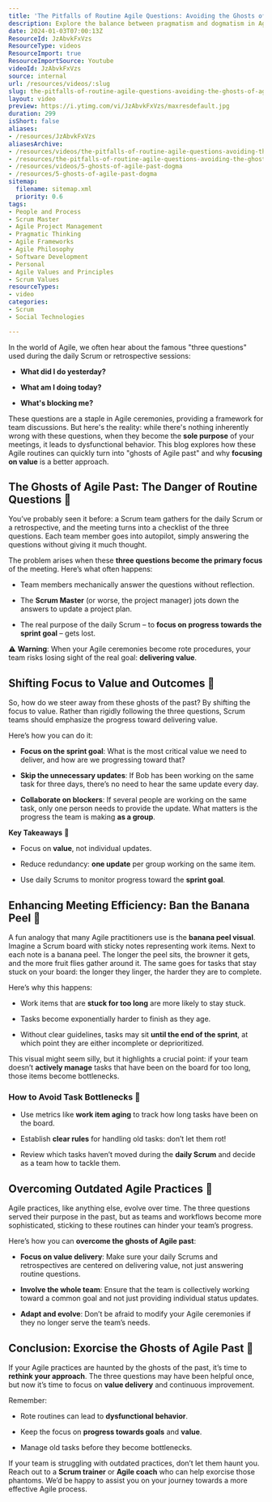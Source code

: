 ```yaml
---
title: 'The Pitfalls of Routine Agile Questions: Avoiding the Ghosts of Agile Past'
description: Explore the balance between pragmatism and dogmatism in Agile. Discover real stories that highlight the importance of flexibility for effective team management!
date: 2024-01-03T07:00:13Z
ResourceId: JzAbvkFxVzs
ResourceType: videos
ResourceImport: true
ResourceImportSource: Youtube
videoId: JzAbvkFxVzs
source: internal
url: /resources/videos/:slug
slug: the-pitfalls-of-routine-agile-questions-avoiding-the-ghosts-of-agile-past
layout: video
preview: https://i.ytimg.com/vi/JzAbvkFxVzs/maxresdefault.jpg
duration: 299
isShort: false
aliases:
- /resources/JzAbvkFxVzs
aliasesArchive:
- /resources/videos/the-pitfalls-of-routine-agile-questions-avoiding-the-ghosts-of-agile-past
- /resources/the-pitfalls-of-routine-agile-questions-avoiding-the-ghosts-of-agile-past
- /resources/videos/5-ghosts-of-agile-past-dogma
- /resources/5-ghosts-of-agile-past-dogma
sitemap:
  filename: sitemap.xml
  priority: 0.6
tags:
- People and Process
- Scrum Master
- Agile Project Management
- Pragmatic Thinking
- Agile Frameworks
- Agile Philosophy
- Software Development
- Personal
- Agile Values and Principles
- Scrum Values
resourceTypes:
- video
categories:
- Scrum
- Social Technologies

---
```

In the world of Agile, we often hear about the famous "three questions" used during the daily Scrum or retrospective sessions:

- **What did I do yesterday?**

- **What am I doing today?**

- **What's blocking me?**

These questions are a staple in Agile ceremonies, providing a framework for team discussions. But here's the reality: while there's nothing inherently wrong with these questions, when they become the **sole purpose** of your meetings, it leads to dysfunctional behavior. This blog explores how these Agile routines can quickly turn into "ghosts of Agile past" and why **focusing on value** is a better approach.

## **The Ghosts of Agile Past: The Danger of Routine Questions** **👻**

You’ve probably seen it before: a Scrum team gathers for the daily Scrum or a retrospective, and the meeting turns into a checklist of the three questions. Each team member goes into autopilot, simply answering the questions without giving it much thought.

The problem arises when these **three questions become the primary focus** of the meeting. Here’s what often happens:

- Team members mechanically answer the questions without reflection.

- The **Scrum Master** (or worse, the project manager) jots down the answers to update a project plan.

- The real purpose of the daily Scrum – to **focus on progress towards the sprint goal** – gets lost.

⚠️ **Warning**: When your Agile ceremonies become rote procedures, your team risks losing sight of the real goal: **delivering value**.

## **Shifting Focus to Value and Outcomes** **🎯**

So, how do we steer away from these ghosts of the past? By shifting the focus to value. Rather than rigidly following the three questions, Scrum teams should emphasize the progress toward delivering value.

Here’s how you can do it:

- **Focus on the sprint goal**: What is the most critical value we need to deliver, and how are we progressing toward that?

- **Skip the unnecessary updates**: If Bob has been working on the same task for three days, there’s no need to hear the same update every day.

- **Collaborate on blockers**: If several people are working on the same task, only one person needs to provide the update. What matters is the progress the team is making **as a group**.

**Key Takeaways** **📝**

- Focus on **value**, not individual updates.

- Reduce redundancy: **one update** per group working on the same item.

- Use daily Scrums to monitor progress toward the **sprint goal**.

## **Enhancing Meeting Efficiency: Ban the Banana Peel** **🍌**

A fun analogy that many Agile practitioners use is the **banana peel visual**. Imagine a Scrum board with sticky notes representing work items. Next to each note is a banana peel. The longer the peel sits, the browner it gets, and the more fruit flies gather around it. The same goes for tasks that stay stuck on your board: the longer they linger, the harder they are to complete.

Here’s why this happens:

- Work items that are **stuck for too long** are more likely to stay stuck.

- Tasks become exponentially harder to finish as they age.

- Without clear guidelines, tasks may sit **until the end of the sprint**, at which point they are either incomplete or deprioritized.

This visual might seem silly, but it highlights a crucial point: if your team doesn’t **actively manage** tasks that have been on the board for too long, those items become bottlenecks.

### **How to Avoid Task Bottlenecks** **🚧**

- Use metrics like **work item aging** to track how long tasks have been on the board.

- Establish **clear rules** for handling old tasks: don’t let them rot!

- Review which tasks haven’t moved during the **daily Scrum** and decide as a team how to tackle them.

## **Overcoming Outdated Agile Practices** **🚀**

Agile practices, like anything else, evolve over time. The three questions served their purpose in the past, but as teams and workflows become more sophisticated, sticking to these routines can hinder your team’s progress.

Here’s how you can **overcome the ghosts of Agile past**:

- **Focus on value delivery**: Make sure your daily Scrums and retrospectives are centered on delivering value, not just answering routine questions.

- **Involve the whole team**: Ensure that the team is collectively working toward a common goal and not just providing individual status updates.

- **Adapt and evolve**: Don’t be afraid to modify your Agile ceremonies if they no longer serve the team’s needs.

## **Conclusion: Exorcise the Ghosts of Agile Past** **👻**

If your Agile practices are haunted by the ghosts of the past, it’s time to **rethink your approach**. The three questions may have been helpful once, but now it’s time to focus on **value delivery** and continuous improvement.

Remember:

- Rote routines can lead to **dysfunctional behavior**.

- Keep the focus on **progress towards goals** and **value**.

- Manage old tasks before they become bottlenecks.

If your team is struggling with outdated practices, don’t let them haunt you. Reach out to a **Scrum trainer** or **Agile coach** who can help exorcise those phantoms. We’d be happy to assist you on your journey towards a more effective Agile process.
